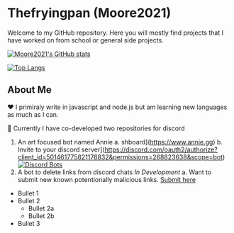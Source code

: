 # Thefryingpan (Moore2021)

Welcome to my GitHub repository. Here you will mostly find projects that I have worked on from school or general side projects.

[![Moore2021's GitHub stats](https://github-readme-stats.vercel.app/api?username=Moore2021&show_icons=true&layout=compact&theme=dark)](https://github.com/stuyy)

[![Top Langs](https://github-readme-stats.vercel.app/api/top-langs/?username=Moore2021&exclude_repo=Mooreaj2021&theme=dark)](https://github.com/stuyy)


## About Me
  
  ❤️ I primiraly write in javascript and node.js but am learning new languages as much as I can.

  💬 Currently I have co-developed two repositories for discord
  1. An art focused bot named Annie
    a. shboard](https://www.annie.gg)
    b. Invite to your discord server](https://discord.com/oauth2/authorize?client_id=501461775821176832&permissions=268823638&scope=bot)
  [![Discord Bots](https://top.gg/api/widget/501461775821176832.svg)](https://top.gg/bot/501461775821176832)
  4. A bot to delete links from discord chats *In Development*
    a. Want to submit new known potentionally malicious links. [Submit here](https://github.com/hugonun/delink-bot/issues/4)
* Bullet 1
* Bullet 2
  * Bullet 2a
  * Bullet 2b
* Bullet 3
